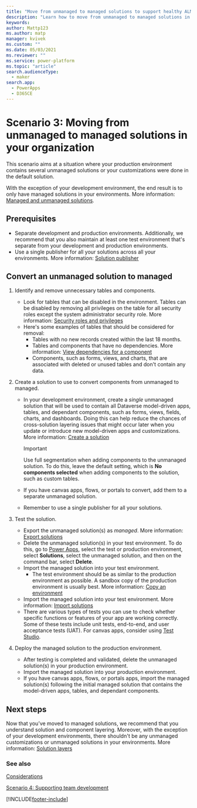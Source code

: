```yaml
---
title: "Move from unmanaged to managed solutions to support healthy ALM with Power Apps"
description: "Learn how to move from unmanaged to managed solutions in your organization to support healthy application lifecycle management (ALM) with Power Apps."
keywords: 
author: Mattp123
ms.author: matp
manager: kvivek
ms.custom: ""
ms.date: 05/03/2021
ms.reviewer: ""
ms.service: power-platform
ms.topic: "article"
search.audienceType: 
  - maker
search.app: 
  - PowerApps
  - D365CE
---
```

# Scenario 3: Moving from unmanaged to managed solutions in your organization

This scenario aims at a situation where your production environment
contains several unmanaged solutions or your customizations were done in the default solution.

With the exception of your development environment, the end result is to only have managed solutions in your environments. More information: [Managed and unmanaged solutions](solution-concepts-alm.md#managed-and-unmanaged-solutions).

## Prerequisites
- Separate development and production environments. Additionally, we recommend that you also maintain at least one test environment that's separate from your development and production environments.
- Use a single publisher for all your solutions across all your environments. More information: [Solution publisher](solution-concepts-alm.md#solution-publisher)

<!-- You can take either of the unmanaged to managed conversion approaches described here.

## Small project conversions

For smaller, less complex projects, you can consolidate all your unmanaged solutions into a single unmanaged solution. Then, export the unmanaged solution as managed to import into your test and production environments. 

## Large or complex project conversions

Larger, more complex projects require the following tasks. -->

## Convert an unmanaged solution to managed

1. Identify and remove unnecessary tables and components.
   - Look for tables that can be disabled in the environment. Tables can be disabled by removing all privileges on the table for all security roles except the system administrator security role. More information: [Security roles and privileges](/power-platform/admin/security-roles-privileges)
   - Here's some examples of tables that should be considered for removal:
      - Tables with no new records created within the last 18 months.
      - Tables and components that have no dependencies. More information: [View dependencies for a component](/powerapps/maker/data-platform/view-component-dependencies)
      - Components, such as forms, views, and charts, that are associated with deleted or unused tables and don't contain any data.

2. Create a solution to use to convert components from unmanaged to managed.
   - In your development environment, create a *single* unmanaged solution that will be used to contain all Dataverse model-driven apps, tables, and dependant components, such as forms, views, fields, charts, and dashboards. Doing this can help reduce the chances of cross-solution layering issues that might occur later when you update or introduce new model-driven apps and customizations. More information: [Create a solution](/maker/data-platform/create-solution)
   
      > [!IMPORTANT]
      > Use full segmentation when adding components to the unmanaged solution. To do this, leave the default setting, which is **No components selected** when adding components to the solution, such as custom tables.
   - If you have canvas apps, flows, or portals to convert, add them to a separate unmanaged solution.
   - Remember to use a single publisher for all your solutions.
<!-- 3. Add unmanaged and managed tables from production into the development environment.
   - If there are components in the production environment that aren't in the development environment, add the components into an unmanaged solution created in the production environment.
   - Use the default setting to select no components when exporting custom tables that don't exist in the development environment. More information: [Create a segmented solution](/powerapps/maker/data-platform/create-solution#create-a-segmented-solution)
   - For most other components, use the **Select components** option during export to select only those components that don't already exist in the development environment. More information: [Use segmented solutions](/power-platform/alm/segmented-solutions-alm)  
   - Import the unmanaged solution into the development environment. -->

3. Test the solution. 
    - Export the unmanaged solution(s) as *managed*. More information: [Export solutions](/powerapps/maker/data-platform/export-solutions)
    - Delete the unmanaged solution(s) in your test environment. To do this, go to [Power Apps](https://make.powerapps.com/?utm_source=padocs&utm_medium=linkinadoc&utm_campaign=referralsfromdoc), select the test or production environment, select **Solutions**, select the unmanaged solution, and then on the command bar, select **Delete**.
    - Import the managed solution into your test environment.
       - The test environment should be as similar to the production environment as possible. A sandbox copy of the production environment is usually best. More information: [Copy an environment](/power-platform/admin/copy-environment)
   - Import the managed solution into your test environment. More information: [Import solutions](/powerapps/maker/data-platform/import-update-export-solutions)
   - There are various types of tests you can use to check whether specific functions or features of your app are working correctly. Some of these tests include unit tests, end-to-end, and user acceptance tests (UAT). For canvas apps, consider using [Test Studio](/powerapps/maker/canvas-apps/test-studio).

7. Deploy the managed solution to the production environment.
   - After testing is completed and validated, delete the unmanaged solution(s) in your production environment.
   - Import the managed solution into your production environment.
   - If you have canvas apps, flows, or portals apps, import the managed solution(s) following the initial managed solution that contains the model-driven apps, tables, and dependant components.

## Next steps

Now that you’ve moved to managed solutions, we recommend that you understand solution and component layering. Moreover, with the exception of your development environments, there shouldn't be any unmanaged customizations or unmanaged solutions in your environments. More information: [Solution layers](solution-layers-alm.md)

<!-- 8. Repeat steps 5-7 for any modular solutions that extend the common components layer.

    -   Create a copy of the original development environment, and remove the unmanaged solutions that hold references to the common components.

    -   Next, import a copy of a managed solution exported from the isolated base solution development environment to convert the unmanaged common
        components to managed. Doing so prevents the creation of cyclical dependencies and prevents solutions from becoming bloated with duplicate references to components.

    -   Considerations when importing a managed solution to convert unmanaged components to managed: 
        -   If components are held in unmanaged solutions that still exist in the environment, all references will have to be removed before the managed solution can be imported.

        -   Removing unmanaged solutions causes the loss of the reference container. Without a good understanding of what has been customized, you risk that components become orphaned in the default solution and possibly become hard to track.

    -   Converting solutions to managed in a development environment that's completely unmanaged effectively creates a snapshot of the current
        behavior. To prune unnecessary components that were added when multiple unmanaged solutions were developed in one environment, you need to remove the unneeded components in an isolated development environment.

        For example, assume the Customer entity is created in an unmanaged solution named *base*, then extended in another unmanaged solution. Any new components added to the Customer entity in the extension solution are automatically added to the *base* solution. This is the expected outcome, because when an entity is created the behavior is to include all assets and entity metadata. -->

###  See also

[Considerations](alm-considerations.md)

[Scenario 4: Supporting team development](team-development-alm.md)


[!INCLUDE[footer-include](../includes/footer-banner.md)]
